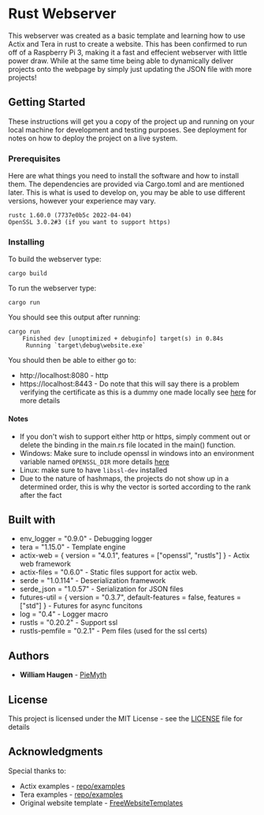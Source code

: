 # Rust Webserver
This webserver was created as a basic template and learning how to use Actix and Tera in rust to create a website. This has been confirmed to run off of a Raspberry Pi 3, making it a fast and effecient webserver with little power draw. While at the same time being able to dynamically deliver projects onto the webpage by simply just updating the JSON file with more projects!

## Getting Started

These instructions will get you a copy of the project up and running on your local machine for development and testing purposes. See deployment for notes on how to deploy the project on a live system.

### Prerequisites

Here are what things you need to install the software and how to install them. The dependencies are provided via Cargo.toml and are mentioned later. This is what is used to develop on, you may be able to use different versions, however your experience may vary.
```
rustc 1.60.0 (7737e0b5c 2022-04-04)
OpenSSL 3.0.2#3 (if you want to support https)
```

### Installing
To build the webserver type:
```
cargo build
```

To run the webserver type:
```
cargo run
```

You should see this output after running:
```
cargo run
    Finished dev [unoptimized + debuginfo] target(s) in 0.84s
     Running `target\debug\website.exe`
```

You should then be able to either go to:
* http://localhost:8080 - http
* https://localhost:8443 - Do note that this will say there is a problem verifying the certificate as this is a dummy one made locally see [here](https://github.com/actix/examples/tree/master/openssl/) for more details

#### Notes
* If you don't wish to support either http or https, simply comment out or delete the binding in the main.rs file located in the main() function.
* Windows: Make sure to include openssl in windows into an environment variable named `OPENSSL_DIR` more details [here](https://stackoverflow.com/questions/50625283/how-to-install-openssl-in-windows-10)
* Linux: make sure to have `libssl-dev` installed
* Due to the nature of hashmaps, the projects do not show up in a determined order, this is why the vector is sorted according to the rank after the fact

## Built with
* env_logger = "0.9.0" - Debugging logger
* tera = "1.15.0" - Template engine
* actix-web = { version = "4.0.1", features = ["openssl", "rustls"] } - Actix web framework 
* actix-files = "0.6.0" - Static files support for actix web.
* serde = "1.0.114" - Deserialization framework
* serde_json = "1.0.57" - Serialization for JSON files
* futures-util = { version = "0.3.7", default-features = false, features = ["std"] } - Futures for async funcitons
* log = "0.4" - Logger macro
* rustls = "0.20.2" - Support ssl
* rustls-pemfile = "0.2.1" - Pem files (used for the ssl certs)

## Authors

* **William Haugen** - [PieMyth](https://github.com/PieMyth)

## License

This project is licensed under the MIT License - see the [LICENSE](https://github.com/PieMyth/webserver/blob/master/LICENSE) file for details

## Acknowledgments

Special thanks to:
* Actix examples - [repo/examples](https://github.com/actix/examples)
* Tera examples - [repo/examples](https://github.com/Keats/tera/tree/master/examples)
* Original website template - [FreeWebsiteTemplates](https://freewebsitetemplates.com/preview/ecologicalwebsitetemplate/index.html)

